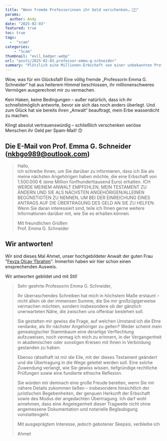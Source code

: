 ```yaml
---
title: "Wenn fremde Professorinnen ihr Geld verschenken… 🧑‍🏫"
params:
  author: Andy
date: "2025-02-03"
featured: true
toc: true
tags: 
  -  "scam"
categories:
    - "Scam"
thumbnail: "evil_badger.webp"
url: "posts/2025-02-03_professor-emma-g-schneider"
summary: "Plötzlich eine Millionen-Erbschaft von einer unbekannten Professorin?"
---
```


Wow, was für ein Glücksfall! Eine völlig fremde „Professorin Emma G. Schneider“ hat aus heiterem Himmel beschlossen, ihr millionenschweres Vermögen ausgerechnet mir zu vermachen. 

Kein Haken, keine Bedingungen – außer natürlich, dass ich ihr schnellstmöglich antworte, bevor sie sich das noch anders überlegt. Und zum Glück hat sie bereits ihren „Anwalt“ beauftragt, mein Erbe wasserdicht zu machen. 


Klingt absolut vertrauenswürdig – schließlich verschenken seriöse Menschen ihr Geld per Spam-Mail! 🙃

## Die E-Mail von Prof. Emma G. Schneider (nkbgo989@outlook.com)

> Hallo,  
> ich schreibe Ihnen, um Sie darüber zu informieren, dass ich Sie als meine nächsten Angehörigen haben möchte, die eine Erbschaft von 1.500.000 € (eine Million fünfhunderttausend Euro) erhalten. ICH WERDE MEINEM ANWALT EMPFEHLEN, MEIN TESTAMENT ZU ÄNDERN UND SIE ALS NÄCHSTEN ANGEHÖRIGEN/ALLEINEN BEGÜNSTIGTEN ZU NENNEN, UM BEI DER EINREICHUNG EINES ANTRAGS AUF DIE ÜBERTRAGUNG DES GELD AN SIE ZU HELFEN. Wenn Sie daran interessiert sind, teile ich Ihnen gerne weitere Informationen darüber mit, wie Sie es erhalten können.  
>   
> Mit freundlichen Grüßen  
> Prof. Emma G. Schneider  


## Wir antworten! 

Wir sind dieses Mal Ahmet, unser hochgebildeter Anwalt der guten Frau "[Feyza Olcay Ýbrahim](/posts/2024-12-25_turkish_sick_woman/#anwaltsausweis-und-webseite)". Immerhin haben wir hier schon einen ensprechenden Ausweis.

Wir antworten gebildet und mit Stil!

> Sehr geehrte Professorin Emma G. Schneider,    
>   
> Ihr überraschendes Schreiben hat mich in höchstem Maße erstaunt – nicht allein ob der immensen Summe, die Sie mir großzügigerweise vermachen möchten, sondern insbesondere ob der gänzlich unerwarteten Nähe, die zwischen uns offenbar bestehen soll.    
>   
> Sie gestatten mir gewiss die Frage, auf welchen Umstand ich die Ehre verdanke, als Ihr nächster Angehöriger zu gelten? Weder scheint mein genealogischer Stammbaum eine derartige Verflechtung aufzuweisen, noch vermag ich mich zu erinnern, in der Vergangenheit in akademischen oder sonstigen Kreisen mit Ihnen in Verbindung gestanden zu haben.    
>   
> Ebenso rätselhaft ist mir die Eile, mit der dieses Testament geändert und die Übertragung in die Wege geleitet werden soll. Eine solche Zuwendung verlangt, wie Sie gewiss wissen, tiefgründige rechtliche Prüfungen sowie eine fundierte ethische Reflexion.    
>   
> Sie würden mir demnach eine große Freude bereiten, wenn Sie mir nähere Details zukommen ließen – insbesondere hinsichtlich der juristischen Begebenheiten, der genauen Herkunft der Erbschaft sowie des Modus der angedachten Übertragung. Ich darf wohl annehmen, dass eine Angelegenheit dieser Tragweite nicht ohne angemessene Dokumentation und notarielle Beglaubigung vonstattengeht.    
>   
> Mit ausgeprägtem Interesse, jedoch gebotener Skepsis, verbleibe ich    
>   
> Ahmet  
